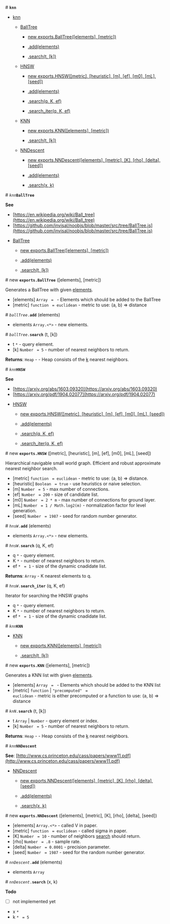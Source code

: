 
<a name="module_knn">#</a> <code>**knn**</code>



* [knn](#module_knn)

    * [BallTree](#BallTree)

        * [new exports.BallTree([elements], [metric])](#new_BallTree_new)

        * [.add(elements)](#BallTree+add)

        * [.search(t, [k])](#BallTree+search)

    * [HNSW](#HNSW)

        * [new exports.HNSW([metric], [heuristic], [m], [ef], [m0], [mL], [seed])](#new_HNSW_new)

        * [.add(elements)](#HNSW+add)

        * [.search(q, K, ef)](#HNSW+search)

        * [.search_iter(q, K, ef)](#HNSW+search_iter)

    * [KNN](#KNN)

        * [new exports.KNN([elements], [metric])](#new_KNN_new)

        * [.search(t, [k])](#KNN+search)

    * [NNDescent](#NNDescent)

        * [new exports.NNDescent([elements], [metric], [K], [rho], [delta], [seed])](#new_NNDescent_new)

        * [.add(elements)](#NNDescent+add)

        * [.search(x, k)](#NNDescent+search)



<a name="BallTree">#</a> <code>*knn***BallTree**</code>


**See**

- [https://en.wikipedia.org/wiki/Ball_tree](https://en.wikipedia.org/wiki/Ball_tree)
- [https://github.com/invisal/noobjs/blob/master/src/tree/BallTree.js](https://github.com/invisal/noobjs/blob/master/src/tree/BallTree.js)


* [BallTree](#BallTree)

    * [new exports.BallTree([elements], [metric])](#new_BallTree_new)

    * [.add(elements)](#BallTree+add)

    * [.search(t, [k])](#BallTree+search)



<a name="new_BallTree_new">#</a> new <code>**exports.BallTree**</code>
([elements], [metric])

Generates a BallTree with given [elements](elements).


- [elements] <code>Array</code> <code> = </code> - Elements which should be added to the BallTree
- [metric] <code>function</code> <code> = euclidean</code> - metric to use: (a, b) => distance


<a name="BallTree+add">#</a> <code>*ballTree*.**add**</code>
(elements)


- elements <code>Array.&lt;\*&gt;</code> - new elements.


<a name="BallTree+search">#</a> <code>*ballTree*.**search**</code>
(t, [k])


- t <code>\*</code> - query element.
- [k] <code>Number</code> <code> = 5</code> - number of nearest neighbors to return.

**Returns**: <code>Heap</code> - - Heap consists of the [k](k) nearest neighbors.  

<a name="HNSW">#</a> <code>*knn***HNSW**</code>


**See**

- [https://arxiv.org/abs/1603.09320](https://arxiv.org/abs/1603.09320)
- [https://arxiv.org/pdf/1904.02077](https://arxiv.org/pdf/1904.02077)


* [HNSW](#HNSW)

    * [new exports.HNSW([metric], [heuristic], [m], [ef], [m0], [mL], [seed])](#new_HNSW_new)

    * [.add(elements)](#HNSW+add)

    * [.search(q, K, ef)](#HNSW+search)

    * [.search_iter(q, K, ef)](#HNSW+search_iter)



<a name="new_HNSW_new">#</a> new <code>**exports.HNSW**</code>
([metric], [heuristic], [m], [ef], [m0], [mL], [seed])

Hierarchical navigable small world graph. Efficient and robust approximate nearest neighbor search.


- [metric] <code>function</code> <code> = euclidean</code> - metric to use: (a, b) => distance.
- [heuristic] <code>Boolean</code> <code> = true</code> - use heuristics or naive selection.
- [m] <code>Number</code> <code> = 5</code> - max number of connections.
- [ef] <code>Number</code> <code> = 200</code> - size of candidate list.
- [m0] <code>Number</code> <code> = 2 * m</code> - max number of connections for ground layer.
- [mL] <code>Number</code> <code> = 1 / Math.log2(m)</code> - normalization factor for level generation.
- [seed] <code>Number</code> <code> = 1987</code> - seed for random number generator.


<a name="HNSW+add">#</a> <code>*hnsW*.**add**</code>
(elements)


- elements <code>Array.&lt;\*&gt;</code> - new elements.


<a name="HNSW+search">#</a> <code>*hnsW*.**search**</code>
(q, K, ef)


- q <code>\*</code> - query element.
- K <code>\*</code> - number of nearest neighbors to return.
- ef <code>\*</code> <code> = 1</code> - size of the dynamic cnadidate list.

**Returns**: <code>Array</code> - K nearest elements to q.  

<a name="HNSW+search_iter">#</a> <code>*hnsW*.**search_iter**</code>
(q, K, ef)

Iterator for searching the HNSW graphs


- q <code>\*</code> - query element.
- K <code>\*</code> - number of nearest neighbors to return.
- ef <code>\*</code> <code> = 1</code> - size of the dynamic cnadidate list.


<a name="KNN">#</a> <code>*knn***KNN**</code>



* [KNN](#KNN)

    * [new exports.KNN([elements], [metric])](#new_KNN_new)

    * [.search(t, [k])](#KNN+search)



<a name="new_KNN_new">#</a> new <code>**exports.KNN**</code>
([elements], [metric])

Generates a KNN list with given [elements](elements).


- [elements] <code>Array</code> <code> = </code> - Elements which should be added to the KNN list
- [metric] <code>function</code> | <code>&quot;precomputed&quot;</code> <code> = euclidean</code> - metric is either precomputed or a function to use: (a, b) => distance


<a name="KNN+search">#</a> <code>*knN*.**search**</code>
(t, [k])


- t <code>Array</code> | <code>Number</code> - query element or index.
- [k] <code>Number</code> <code> = 5</code> - number of nearest neighbors to return.

**Returns**: <code>Heap</code> - - Heap consists of the [k](k) nearest neighbors.  

<a name="NNDescent">#</a> <code>*knn***NNDescent**</code>


**See**: [http://www.cs.princeton.edu/cass/papers/www11.pdf](http://www.cs.princeton.edu/cass/papers/www11.pdf)  

* [NNDescent](#NNDescent)

    * [new exports.NNDescent([elements], [metric], [K], [rho], [delta], [seed])](#new_NNDescent_new)

    * [.add(elements)](#NNDescent+add)

    * [.search(x, k)](#NNDescent+search)



<a name="new_NNDescent_new">#</a> new <code>**exports.NNDescent**</code>
([elements], [metric], [K], [rho], [delta], [seed])


- [elements] <code>Array.&lt;\*&gt;</code> - called V in paper.
- [metric] <code>function</code> <code> = euclidean</code> - called sigma in paper.
- [K] <code>Number</code> <code> = 10</code> - number of neighbors [search](search) should return.
- [rho] <code>Number</code> <code> = .8</code> - sample rate.
- [delta] <code>Number</code> <code> = 0.0001</code> - precision parameter.
- [seed] <code>Number</code> <code> = 1987</code> - seed for the random number generator.


<a name="NNDescent+add">#</a> <code>*nnDescent*.**add**</code>
(elements)


- elements <code>Array</code>


<a name="NNDescent+search">#</a> <code>*nnDescent*.**search**</code>
(x, k)

**Todo**

- [ ] not implemented yet


- x <code>\*</code>
- k <code>\*</code> <code> = 5</code>

